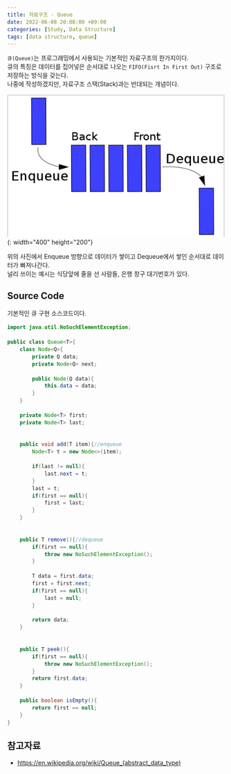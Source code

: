 ```yaml
---
title: 자료구조 - Queue
date: 2022-06-08 20:08:00 +09:00
categories: [Study, Data Structure]
tags: [data structure, queue]
---
```


`큐(Queue)`는 프로그래밍에서 사용되는 기본적인 자료구조의 한가지이다.<br>
큐의 특징은 데이터를 집어넣은 순서대로 나오는 `FIFO(Fisrt In First Out)` 구조로 저장하는 방식을 갖는다.<br>
나중에 작성하겠지만, 자료구조 스택(Stack)과는 반대되는 개념이다.<br>


![queue](/assets/img/posts/2022-06-09-queue-1.png){: width="400" height="200"}<br>

위의 사진에서 Enqueue 방향으로 데이터가 쌓이고 Dequeue에서 쌓인 순서대로 데이터가 빠져나간다.<br>
널리 쓰이는 예시는 식당앞에 줄을 선 사람들, 은행 창구 대기번호가 있다.


## Source Code

기본적인 큐 구현 소스코드이다.

```java
import java.util.NoSuchElementException;

public class Queue<T>{
    class Node<Q>{
        private Q data;
        private Node<Q> next;

        public Node(Q data){
            this.data = data;
        }
    }

    private Node<T> first;
    private Node<T> last;


    public void add(T item){//enqueue
        Node<T> t = new Node<>(item);

        if(last != null){
            last.next = t;
        }
        last = t;
        if(first == null){
            first = last;
        }
    }


    public T remove(){//dequeue
        if(first == null){
            throw new NoSuchElementException();
        }

        T data = first.data;
        first = first.next;
        if(first == null){
            last = null;
        }

        return data;
    }


    public T peek(){
        if(first == null){
            throw new NoSuchElementException();
        }
        return first.data;
    }

    public boolean isEmpty(){
        return first == null;
    }
}
```

## 참고자료

- <https://en.wikipedia.org/wiki/Queue_(abstract_data_type)>